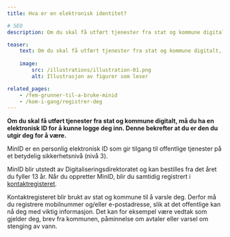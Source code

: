 ```yaml
---
title: Hva er en elektronisk identitet?

# SEO
description: Om du skal få utført tjenester fra stat og kommune digitalt, må du ha en elektronisk ID for å kunne logge deg inn. Denne bekrefter at du er den du utgir deg for å være.

teaser: 
    text: Om du skal få utført tjenester fra stat og kommune digitalt, må du ha en elektronisk ID for å kunne logge deg inn. Denne bekrefter at du er den du utgir deg for å være.
    
    image:
        src: /illustrations/illustration-01.png
        alt: Illustrasjon av figurer som leser

related_pages:
    - /fem-grunner-til-a-bruke-minid
    - /kom-i-gang/registrer-deg
---
```


**Om du skal få utført tjenester fra stat og kommune digitalt, må du ha en elektronisk ID for å kunne logge deg inn. Denne bekrefter at du er den du utgir deg for å være.**

MinID er en personlig elektronisk ID som gir tilgang til offentlige tjenester på et betydelig sikkerhetsnivå (nivå 3).

MinID blir utstedt av Digitaliseringsdirektoratet og kan bestilles fra det året du fyller 13 år. Når du oppretter MinID, blir du samtidig registrert i [kontaktregisteret](https://eid.difi.no/nb/kontakt-og-reservasjonsregisteret).

Kontaktregisteret blir brukt av stat og kommune til å varsle deg. Derfor må du registrere mobilnummer og/eller e-postadresse, slik at det offentlige kan nå deg med viktig informasjon. Det kan for eksempel være vedtak som gjelder deg, brev fra kommunen, påminnelse om avtaler eller varsel om stenging av vann.    


